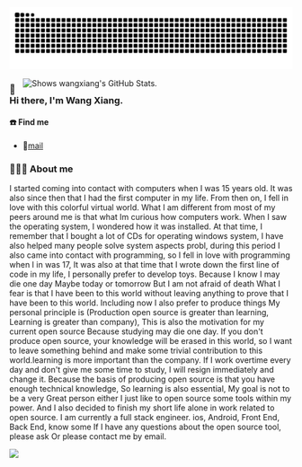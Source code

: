 ![](https://raw.githubusercontent.com/wangxiang4/wangxiang4/output/github-contribution-grid-snake.svg)

<a href="https://github.com/pulls?q=author%3Asxzz">
  <picture>
    <source media="(prefers-color-scheme: dark)" srcset="https://github-stats.liuli.lol/api?username=wangxiang4&theme=vue-dark&show_icons=true&include_all_commits=true&count_private=true">
    <img alt="Shows wangxiang's GitHub Stats." align="right" width="480px" src="https://github-stats.liuli.lol/api?username=wangxiang4&theme=vue&show_icons=true&include_all_commits=true&count_private=true">
  </picture>
</a>

### 👋 Hi there, I'm Wang Xiang.

#### ☎️ Find me
- 📮[mail](mailto:github.wangxiang4@gmail.com)

### 🧑🏻‍💻 About me </h3>
I started coming into contact with computers when I was 15 years old. It was also since then that I had the first computer in my life.
From then on, I fell in love with this colorful virtual world. What I am different from most of my peers around me is that what Im curious how 
computers work. When I saw the operating system, I wondered how it was installed. At that time, I remember that I bought
a lot of CDs for operating windows system, I have also helped many people solve system aspects probl, during this period I also came into contact with programming, so I fell in love with programming when I in was 17, It was also at that time that I wrote down the first line of code in my life, I personally prefer to develop toys. Because I know I may die one day Maybe today or tomorrow But I am not afraid of death What I fear is that I have been to this world without leaving anything to prove that I have been to this world. Including now I also prefer to produce things My personal principle is (Production open source is greater than learning, Learning is greater than company), This is also the motivation for my current open source Because studying may die one day. If you don't produce open source, your knowledge will be erased in this world, so I want to leave something behind and make some trivial contribution to this world.learning is more important than the company. If I work overtime every day and don't give me some time to study, I will resign immediately and change it. Because the basis of producing open source is that you have enough technical knowledge, So learning is also essential, My goal is not to be a very Great person either I just like to open source some tools within my power. And I also decided to finish my short life alone in work related to open source. I am currently a full stack engineer. ios, Android, Front End, Back End, know some If I have any questions about the open source tool, please ask Or please contact me by email.

![](https://github-readme-activity-graph.cyclic.app/graph?username=wangxiang4&theme=vue)

